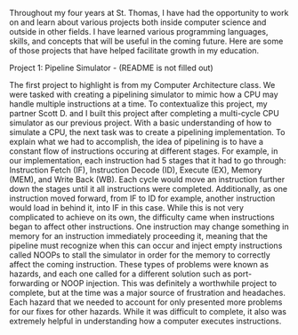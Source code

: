 
Throughout my four years at St. Thomas, I have had the opportunity to work on and learn about various projects both inside computer science and outside in other fields. I have learned various programming languages, skills, and concepts that will be useful in the coming future. Here are some of those projects that have helped facilitate growth in my education.

Project 1: Pipeline Simulator - (README is not filled out)
 
The first project to highlight is from my Computer Architecture class. We were tasked with creating a pipelining simulator to mimic how a CPU may handle multiple instructions at a time. To contextualize this project, my partner Scott D. and I built this project after completing a multi-cycle CPU simulator as our previous project. With a basic understanding of how to simulate a CPU, the next task was to create a pipelining implementation. To explain what we had to accomplish, the idea of pipelining is to have a constant flow of instructions occuring at different stages. For example, in our implementation, each instruction had 5 stages that it had to go through: Instruction Fetch (IF), Instruction Decode (ID), Execute (EX), Memory (MEM), and Write Back (WB). Each cycle would move an instruction further down the stages until it all instructions were completed. Additionally, as one instruction moved forward, from IF to ID for example, another instruction would load in behind it, into IF in this case. While this is not very complicated to achieve on its own, the difficulty came when instructions began to affect other instructions. One instruction may change something in memory for an instruction immediately proceeding it, meaning that the pipeline must recognize when this can occur and inject empty instructions called NOOPs to stall the simulator in order for the memory to correctly affect the coming instruction. These types of problems were known as hazards, and each one called for a different solution such as port-forwarding or NOOP injection. This was definitely a worthwhile project to complete, but at the time was a major source of frustration and headaches. Each hazard that we needed to account for only presented more problems for our fixes for other hazards. While it was difficult to complete, it also was extremely helpful in understanding how a computer executes instructions.
